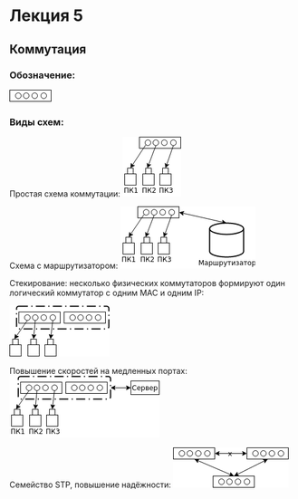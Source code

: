 # Лекция 5
## Коммутация
### Обозначение: 
![коммутация](https://raw.githubusercontent.com/krasnotsvetov/Networks_course/master/Images/5_1.png)
### Виды схем:
Простая схема коммутации:
![1-я схема](https://raw.githubusercontent.com/krasnotsvetov/Networks_course/master/Images/5_2.png)

Схема с маршрутизатором:
![с маршрутизатором](https://raw.githubusercontent.com/krasnotsvetov/Networks_course/master/Images/5_3.png)

Стекирование: несколько физических коммутаторов формируют один логический коммутатор с одним MAC и одним IP:

![стекирование](https://raw.githubusercontent.com/krasnotsvetov/Networks_course/master/Images/5_4.png)

Повышение скоростей на медленных портах:
![](https://raw.githubusercontent.com/krasnotsvetov/Networks_course/master/Images/5_5.png)

Семейство STP, повышение надёжности:
![повышение надёжности](https://raw.githubusercontent.com/krasnotsvetov/Networks_course/master/Images/5_6.png)
